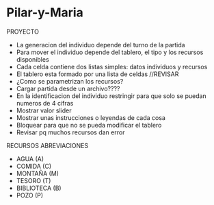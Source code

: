 # Pilar-y-Maria
PROYECTO

- La generacion del individuo depende del turno de la partida
- Para mover el individuo depende del tablero, el tipo y los recursos disponibles
- Cada celda contiene dos listas simples: datos individuos y recursos
- El tablero esta formado por una lista de celdas //REVISAR
- ¿Como se parametrizan los recursos?
- Cargar partida desde un archivo????
- En la identificacion del individuo restringir para que solo se puedan numeros de 4 cifras
- Mostrar valor slider
- Mostrar unas instrucciones o leyendas de cada cosa
- Bloquear para que no se pueda modificar el tablero
- Revisar pq muchos recursos dan error


RECURSOS ABREVIACIONES
- AGUA (A)
- COMIDA (C)
- MONTAÑA (M)
- TESORO (T)
- BIBLIOTECA (B)
- POZO (P)